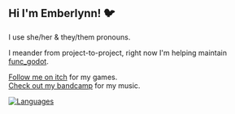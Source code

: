 ## Hi I'm Emberlynn! 🐦
I use she/her & they/them pronouns.

I meander from project-to-project, right now I'm helping maintain [func_godot](https://github.com/func-godot).

[Follow me on itch](https://deertears.itch.io/) for my games.  
[Check out my bandcamp](https://goodnightgirl.bandcamp.com) for my music.

[![Languages](https://github-readme-stats.vercel.app/api/top-langs/?username=deertears&layout=compact&langs_count=10&hide_border=true&custom_title=Languages&bg_color=00000000)](https://github.com/deertears)
